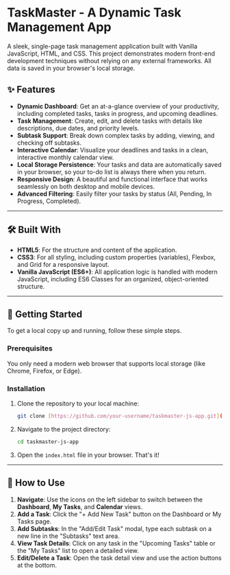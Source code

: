 # TaskMaster - A Dynamic Task Management App

A sleek, single-page task management application built with Vanilla JavaScript, HTML, and CSS. This project demonstrates modern front-end development techniques without relying on any external frameworks. All data is saved in your browser's local storage.

## ✨ Features

* **Dynamic Dashboard**: Get an at-a-glance overview of your productivity, including completed tasks, tasks in progress, and upcoming deadlines.
* **Task Management**: Create, edit, and delete tasks with details like descriptions, due dates, and priority levels.
* **Subtask Support**: Break down complex tasks by adding, viewing, and checking off subtasks.
* **Interactive Calendar**: Visualize your deadlines and tasks in a clean, interactive monthly calendar view.
* **Local Storage Persistence**: Your tasks and data are automatically saved in your browser, so your to-do list is always there when you return.
* **Responsive Design**: A beautiful and functional interface that works seamlessly on both desktop and mobile devices.
* **Advanced Filtering**: Easily filter your tasks by status (All, Pending, In Progress, Completed).

---

## 🛠️ Built With

* **HTML5**: For the structure and content of the application.
* **CSS3**: For all styling, including custom properties (variables), Flexbox, and Grid for a responsive layout.
* **Vanilla JavaScript (ES6+)**: All application logic is handled with modern JavaScript, including ES6 Classes for an organized, object-oriented structure.

---

## 🚀 Getting Started

To get a local copy up and running, follow these simple steps.

### **Prerequisites**
You only need a modern web browser that supports local storage (like Chrome, Firefox, or Edge).

### **Installation**
1.  Clone the repository to your local machine:
    ```bash
    git clone [https://github.com/your-username/taskmaster-js-app.git](https://github.com/your-username/taskmaster-js-app.git)
    ```
2.  Navigate to the project directory:
    ```bash
    cd taskmaster-js-app
    ```
3.  Open the `index.html` file in your browser. That's it!

---

## 📖 How to Use

1.  **Navigate**: Use the icons on the left sidebar to switch between the **Dashboard**, **My Tasks**, and **Calendar** views.
2.  **Add a Task**: Click the "+ Add New Task" button on the Dashboard or My Tasks page.
3.  **Add Subtasks**: In the "Add/Edit Task" modal, type each subtask on a new line in the "Subtasks" text area.
4.  **View Task Details**: Click on any task in the "Upcoming Tasks" table or the "My Tasks" list to open a detailed view.
5.  **Edit/Delete a Task**: Open the task detail view and use the action buttons at the bottom.